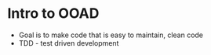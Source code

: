 # Intro to OOAD

- Goal is to make code that is easy to maintain, clean code
- TDD - test driven development
